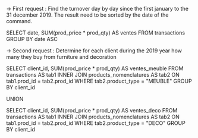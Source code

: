 -> First request : Find the turnover day by day since the first january to the 31 december 2019. The result
need to be sorted by the date of the command.

SELECT date, SUM(prod_price * prod_qty) AS ventes
FROM transactions
GROUP BY date ASC


-> Second request : Determine for each client during the 2019 year how many they buy from furniture and decoration

SELECT client_id, SUM(prod_price * prod_qty) AS ventes_meuble
FROM transactions AS tab1
INNER JOIN products_nomenclatures AS tab2 ON tab1.prod_id = tab2.prod_id
WHERE tab2.product_type = "MEUBLE"
GROUP BY client_id

UNION

SELECT client_id, SUM(prod_price * prod_qty) AS ventes_deco
FROM transactions AS tab1
INNER JOIN products_nomenclatures AS tab2 ON tab1.prod_id = tab2.prod_id
WHERE tab2.product_type = "DECO"
GROUP BY client_id